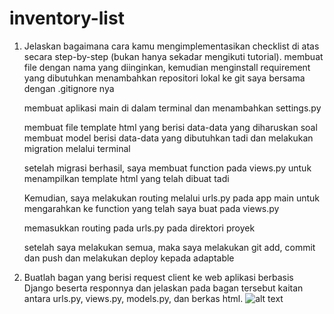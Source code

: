 # inventory-list
1. Jelaskan bagaimana cara kamu mengimplementasikan checklist di atas secara step-by-step (bukan hanya sekadar mengikuti tutorial).
    membuat file dengan nama yang diinginkan, kemudian menginstall requirement yang dibutuhkan menambahkan repositori lokal ke git saya bersama dengan .gitignore nya 
    
    membuat aplikasi main di dalam terminal dan menambahkan settings.py 

    membuat file template html yang berisi data-data yang diharuskan soal 
    membuat model berisi data-data yang dibutuhkan tadi dan melakukan migration melalui terminal 

    setelah migrasi berhasil, saya membuat function pada views.py untuk menampilkan template html yang telah dibuat tadi 

    Kemudian, saya melakukan routing melalui urls.py pada app main untuk mengarahkan ke function yang telah saya buat pada views.py

    memasukkan routing pada urls.py pada direktori proyek 

    setelah saya melakukan semua, maka saya melakukan git add, commit dan push dan melakukan deploy kepada adaptable
2. Buatlah bagan yang berisi request client ke web aplikasi berbasis Django beserta responnya dan jelaskan pada bagan tersebut kaitan antara urls.py, views.py, models.py, dan berkas 
   html.
   ![alt text](Users/macbookprom2/Desktop/bagan.png)
   

    
